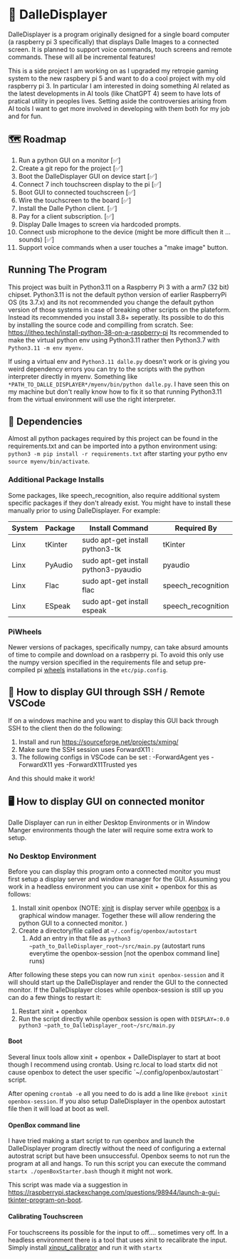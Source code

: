 # 🍱 DalleDisplayer

DalleDisplayer is a program originally designed for a single board computer (a raspberry pi 3 specifically) that displays Dalle Images to a connected screen. It is planned to support voice commands, touch screens and remote commands. These will all be incremental features!

This is a side project I am working on as I upgraded my retropie gaming system to the new raspbery pi 5 and want to do a cool project with my old raspberry pi 3. In particular I am interested in doing something AI related as the latest developments in AI tools (like ChatGPT 4) seem to have lots of pratical utility in peoples lives. Setting aside the controversies arising from AI tools I want to get more involved in developing with them both for my job and for fun.

## 🗺️ Roadmap

1. Run a python GUI on a monitor [✅]
2. Create a git repo for the project [✅]
3. Boot the DalleDisplayer GUI on device start [✅]
4. Connect 7 inch touchscreen display to the pi [✅]
5. Boot GUI to connected touchscreen [✅]
6. Wire the touchscreen to the board [✅]
7. Install the Dalle Python client. [✅]
8. Pay for a client subscription. [✅]
9. Display Dalle Images to screen via hardcoded prompts.
10. Connect usb microphone to the device (might be more difficult then it ... sounds) [✅]
11. Support voice commands when a user touches a "make image" button.

## Running The Program

This project was built in Python3.11 on a Raspberry Pi 3 with a arm7 (32 bit) chipset. Python3.11 is not the default python version of earlier RaspberryPi OS (its 3.7.x) and its not recommended you change the default python version of those systems in case of breaking other scripts on the plateform. Instead its recommended you install 3.8+ seperatly. Its possible to do this by installing the source code and compilling from scratch. See: https://itheo.tech/install-python-38-on-a-raspberry-pi
Its recommended to make the virtual python env using Python3.11 rather then Python3.7 with `Python3.11 -m env myenv`.

If using a virtual env and `Python3.11 dalle.py` doesn't work or is giving you weird dependency errors you can try to the scripts with the python interpreter directly in myenv. Something like `*PATH_TO_DALLE_DISPLAYER*/myenv/bin/python dalle.py`. I have seen this on my machine but don't really know how to fix it so that running Python3.11 from the virtual environment will use the right interpreter.

## 🏴󠁶󠁥󠁷󠁿 Dependencies

Almost all python packages required by this project can be found in the requirements.txt and can be imported into a python environment using:
`python3 -m pip install -r requirements.txt` after starting your pytho env `source myenv/bin/activate`.

### Additional Package Installs

Some packages, like speech_recognition, also require additional system specific packages if they don't already exist. You might have to install
these manually prior to using DalleDisplayer.
For example:

| System | Package | Install Command                      | Required By        |
| ------ | ------- | ------------------------------------ | ------------------ |
| Linx   | tKinter | sudo apt-get install python3-tk      | tKinter            |
| Linx   | PyAudio | sudo apt-get install python3-pyaudio | pyaudio            |
| Linx   | Flac    | sudo apt-get install flac            | speech_recognition |
| Linx   | ESpeak  | sudo apt-get install espeak          | speech_recognition |

### PiWheels

Newer versions of packages, specifically numpy, can take absurd amounts of time to compile and download on a rasbperry pi. To avoid this only use the numpy version specified in the requirements file and setup pre-compiled pi [wheels](https://www.piwheels.org/) installations in the `etc/pip.config`.

## 📶 How to display GUI through SSH / Remote VSCode

If on a windows machine and you want to display this GUI back through SSH to the client then do the following:

1. Install and run https://sourceforge.net/projects/xming/
2. Make sure the SSH session uses ForwardX11 :
3. The following configs in VSCode can be set : -ForwardAgent yes -ForwardX11 yes -ForwardX11Trusted yes

And this should make it work!

## 🖥️ How to display GUI on connected monitor

Dalle Displayer can run in either Desktop Environments or in Window Manger environments though the later will require some extra work to setup.

### No Desktop Environment

Before you can display this program onto a connected monitor you must first setup a display server and window manager for the GUI. Assuming you work in a headless environment you can use xinit + openbox for this as follows:

1. Install xinit openbox
   (NOTE: [xinit](https://en.wikipedia.org/wiki/Xinit) is display server while [openbox]() is a graphical window manager. Together these will allow rendering the python GUI to a connected monitor. )
2. Create a directory/file called at `~/.config/openbox/autostart`
   1. Add an entry in that file as `python3 ~path_to_DalleDisplayer_root~/src/main.py` (autostart runs everytime the openbox-session [not the openbox command line] runs)

After following these steps you can now run `xinit openbox-session` and it will should start up the DalleDisplayer and render the GUI to the connected monitor.
If the DalleDisplayer closes while openbox-session is still up you can do a few things to restart it:

1. Restart xinit + openbox
2. Run the script directly while openbox session is open with `DISPLAY=:0.0 python3 ~path_to_DalleDisplayer_root~/src/main.py`

#### Boot

Several linux tools allow xinit + openbox + DalleDisplayer to start at boot though I recommend using crontab. Using rc.local to load startx did not cause openbox to detect the user specific `~/.config/openbox/autostart`` script.

After opening `crontab -e` all you need to do is add a line like `@reboot xinit openbox-session`. If you also setup DalleDisplayer in the openbox autostart file then it will load at boot as well.

#### OpenBox command line

I have tried making a start script to run openbox and launch the DalleDisplayer program directly without the need of configuring a external autostrat script but have been unsuccessful. Openbox seems to not run the program at all
and hangs. To run this script you can execute the command `startx ./openBoxStarter.bash` though it might not work.

This script was made via a suggestion in https://raspberrypi.stackexchange.com/questions/98944/launch-a-gui-tkinter-program-on-boot.

#### Calibrating Touchscreen

For touchscreens its possible for the input to off.... sometimes very off. In a headless environment there is a tool
that uses xinit to recalibrate the input. Simply install [xinput_calibrator](xinput_calibrator) and run it with `startx`
